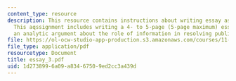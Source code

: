 ```yaml
---
content_type: resource
description: This resource contains instructions about writing essay assignment 3.
  This aqssignment includes writing a 4- to 5-page (5-page maximum) essay that makes
  an analytic argument about the role of information in resolving public policy disputes.
file: https://ol-ocw-studio-app-production.s3.amazonaws.com/courses/11-007-resolving-public-disputes-spring-2005/1d2738996a09a83467509ed2cc3a439d_essay_3.pdf
file_type: application/pdf
resourcetype: Document
title: essay_3.pdf
uid: 1d273899-6a09-a834-6750-9ed2cc3a439d
---
```

